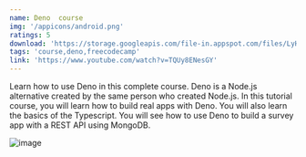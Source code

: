 ```yaml
---
name: Deno  course
img: '/appicons/android.png'
ratings: 5
download: 'https://storage.googleapis.com/file-in.appspot.com/files/LyHlccJKCT.zip'
tags: 'course,deno,freecodecamp'
link: 'https://www.youtube.com/watch?v=TQUy8ENesGY'
---
```


Learn how to use Deno in this complete course. Deno is a Node.js alternative created by the same person who created Node.js. In this tutorial course, you will learn how to build real apps with Deno. You will also learn the basics of the Typescript. You will see how to use Deno to build a survey app with a REST API using MongoDB.

<img src="../../screenshots/Denocourse/ss1.png" alt="image" >
